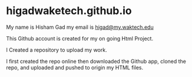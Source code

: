 # higadwaketech.github.io

My name is Hisham Gad my email is higad@my.waktech.edu

This Github account is created for my on going Html Project.

I Created a repository to upload my work.

I first created the repo online then downloaded the Github app, cloned the repo, and uploaded and pushed to origin my HTML files.
